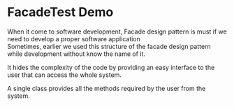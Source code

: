 # FacadeTest Demo
When it come to software development, Facade design pattern is must if we need to develop a proper software application  
Sometimes, earlier we used this structure of the facade design pattern while development without know the name of it. 

It hides the complexity of the code by providing an easy interface to the user that can access the whole system. 

A single class provides all the methods required by the user from the system.
